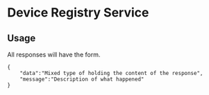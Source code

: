 # Device Registry Service

## Usage

All responses will have the form.

```jason
{
    "data":"Mixed type of holding the content of the response",
    "message":"Description of what happened"
}
```
